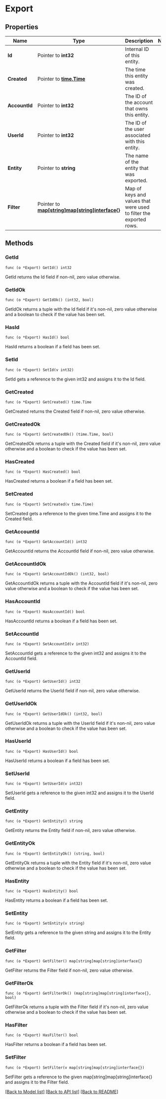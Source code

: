 # Export

## Properties

Name | Type | Description | Notes
------------ | ------------- | ------------- | -------------
**Id** | Pointer to **int32** | Internal ID of this entity. | 
**Created** | Pointer to [**time.Time**](time.Time.md) | The time this entity was created. | 
**AccountId** | Pointer to **int32** | The ID of the account that owns this entity. | 
**UserId** | Pointer to **int32** | The ID of the user associated with this entity. | 
**Entity** | Pointer to **string** | The name of the entity that was exported. | 
**Filter** | Pointer to [**map[string]map[string]interface{}**](map[string]interface{}.md) | Map of keys and values that were used to filter the exported rows. | 

## Methods

### GetId

`func (o *Export) GetId() int32`

GetId returns the Id field if non-nil, zero value otherwise.

### GetIdOk

`func (o *Export) GetIdOk() (int32, bool)`

GetIdOk returns a tuple with the Id field if it's non-nil, zero value otherwise
and a boolean to check if the value has been set.

### HasId

`func (o *Export) HasId() bool`

HasId returns a boolean if a field has been set.

### SetId

`func (o *Export) SetId(v int32)`

SetId gets a reference to the given int32 and assigns it to the Id field.

### GetCreated

`func (o *Export) GetCreated() time.Time`

GetCreated returns the Created field if non-nil, zero value otherwise.

### GetCreatedOk

`func (o *Export) GetCreatedOk() (time.Time, bool)`

GetCreatedOk returns a tuple with the Created field if it's non-nil, zero value otherwise
and a boolean to check if the value has been set.

### HasCreated

`func (o *Export) HasCreated() bool`

HasCreated returns a boolean if a field has been set.

### SetCreated

`func (o *Export) SetCreated(v time.Time)`

SetCreated gets a reference to the given time.Time and assigns it to the Created field.

### GetAccountId

`func (o *Export) GetAccountId() int32`

GetAccountId returns the AccountId field if non-nil, zero value otherwise.

### GetAccountIdOk

`func (o *Export) GetAccountIdOk() (int32, bool)`

GetAccountIdOk returns a tuple with the AccountId field if it's non-nil, zero value otherwise
and a boolean to check if the value has been set.

### HasAccountId

`func (o *Export) HasAccountId() bool`

HasAccountId returns a boolean if a field has been set.

### SetAccountId

`func (o *Export) SetAccountId(v int32)`

SetAccountId gets a reference to the given int32 and assigns it to the AccountId field.

### GetUserId

`func (o *Export) GetUserId() int32`

GetUserId returns the UserId field if non-nil, zero value otherwise.

### GetUserIdOk

`func (o *Export) GetUserIdOk() (int32, bool)`

GetUserIdOk returns a tuple with the UserId field if it's non-nil, zero value otherwise
and a boolean to check if the value has been set.

### HasUserId

`func (o *Export) HasUserId() bool`

HasUserId returns a boolean if a field has been set.

### SetUserId

`func (o *Export) SetUserId(v int32)`

SetUserId gets a reference to the given int32 and assigns it to the UserId field.

### GetEntity

`func (o *Export) GetEntity() string`

GetEntity returns the Entity field if non-nil, zero value otherwise.

### GetEntityOk

`func (o *Export) GetEntityOk() (string, bool)`

GetEntityOk returns a tuple with the Entity field if it's non-nil, zero value otherwise
and a boolean to check if the value has been set.

### HasEntity

`func (o *Export) HasEntity() bool`

HasEntity returns a boolean if a field has been set.

### SetEntity

`func (o *Export) SetEntity(v string)`

SetEntity gets a reference to the given string and assigns it to the Entity field.

### GetFilter

`func (o *Export) GetFilter() map[string]map[string]interface{}`

GetFilter returns the Filter field if non-nil, zero value otherwise.

### GetFilterOk

`func (o *Export) GetFilterOk() (map[string]map[string]interface{}, bool)`

GetFilterOk returns a tuple with the Filter field if it's non-nil, zero value otherwise
and a boolean to check if the value has been set.

### HasFilter

`func (o *Export) HasFilter() bool`

HasFilter returns a boolean if a field has been set.

### SetFilter

`func (o *Export) SetFilter(v map[string]map[string]interface{})`

SetFilter gets a reference to the given map[string]map[string]interface{} and assigns it to the Filter field.


[[Back to Model list]](../README.md#documentation-for-models) [[Back to API list]](../README.md#documentation-for-api-endpoints) [[Back to README]](../README.md)


